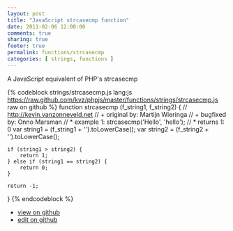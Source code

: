 ```yaml
---
layout: post
title: "JavaScript strcasecmp function"
date: 2011-02-06 12:00:00
comments: true
sharing: true
footer: true
permalink: functions/strcasecmp
categories: [ strings, functions ]
---
```

A JavaScript equivalent of PHP's strcasecmp
<!-- more -->
{% codeblock strings/strcasecmp.js lang:js https://raw.github.com/kvz/phpjs/master/functions/strings/strcasecmp.js raw on github %}
function strcasecmp (f_string1, f_string2) {
    // http://kevin.vanzonneveld.net
    // +     original by: Martijn Wieringa
    // +     bugfixed by: Onno Marsman
    // *         example 1: strcasecmp('Hello', 'hello');
    // *         returns 1: 0
    var string1 = (f_string1 + '').toLowerCase();
    var string2 = (f_string2 + '').toLowerCase();

    if (string1 > string2) {
        return 1;
    } else if (string1 == string2) {
        return 0;
    }

    return -1;
}
{% endcodeblock %}
<ul>
 <li><a href="https://github.com/kvz/phpjs/blob/master/functions/strings/strcasecmp.js">view on github</a></li>
 <li><a href="https://github.com/kvz/phpjs/edit/master/functions/strings/strcasecmp.js">edit on github</a></li>
</ul>
